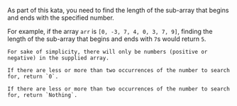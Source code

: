 As part of this kata, you need to find the length of the sub-array that begins and ends with the specified number.

For example, if the array `arr` is `[0, -3, 7, 4, 0, 3, 7, 9]`, finding the length of the sub-array that begins and ends with `7`s would return `5`.

~~~if:javascript,python,ruby
For sake of simplicity, there will only be numbers (positive or negative) in the supplied array.
~~~
~~~if-not:haskell
If there are less or more than two occurrences of the number to search for, return `0`.
~~~
~~~if:haskell
If there are less or more than two occurrences of the number to search for, return `Nothing`.
~~~
